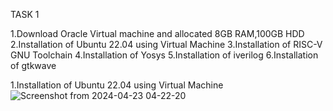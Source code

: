 TASK 1

1.Download Oracle Virtual machine and allocated 8GB RAM,100GB HDD
2.Installation of Ubuntu 22.04 using Virtual Machine
3.Installation of RISC-V GNU Toolchain
4.Installation of Yosys
5.Installation of iverilog
6.Installation of gtkwave

1.Installation of Ubuntu 22.04 using Virtual Machine
![Screenshot from 2024-04-23 04-22-20](https://github.com/NaveenReddyMiniPuri123/Vsdquadron-mini-internship/assets/167668786/e2bd4b7a-e48a-4806-b94a-065ae45c87b9)
